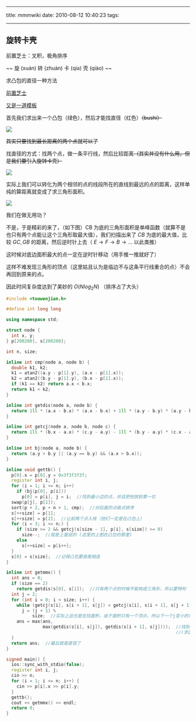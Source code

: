 * * *

title: mmmwiki
date: 2010-08-12 10:40:23
tags:

* * *

## 旋转卡壳

前置芝士：叉积，极角排序

\~~ 旋 (xuán) 转 (zhuàn) 卡 (qia) 壳 (qiào) \~~

求凸包的直径一种方法

 [前置芝士](https://www.luogu.com.cn/blog/mzyc/solution-p2742) 

 [又是一道模板](https://www.luogu.com.cn/problem/P1452) 

首先我们求出来一个凸包（绿色），然后才能找直径（红色）~~（bushi）~~

![](https://cdn.luogu.com.cn/upload/image_hosting/8ehlpvc1.png)

~~其实只要找到最长距离的两个点就可以了~~

找直径的方式：找两个点，做一条平行线，然后比较距离~~（其实并没有什么用，但是我们要引入旋转卡壳）~~

![](https://cdn.luogu.com.cn/upload/image_hosting/paozftbk.png)

实际上我们可以转化为两个相邻的点的线段所在的直线到最远的点的距离，这样单纯的算距离就变成了求三角形面积。

![](https://cdn.luogu.com.cn/upload/image_hosting/7cyr6wax.png)

我们在做无用功？

不是，于是精彩的来了，（如下图）CB 为底的三角形面积是单峰函数（就算不是也只有两个点能让这个三角形取最大值），我们扫描出来了 $CB$ 为底的最大值，比较 $GC,GB$ 的距离，然后逆时针上去（ $E \to F \to B \to ...$ 以此类推）

这时候对底边面积最大的点一定在逆时针移动（用手推一推就好了）

这样不难发现三角形的顶点（这里姑且认为是临边不与这条平行线重合的点）不会再回到原来的点。

因此时间复杂度达到了美妙的 $O(Nlog_2N)$ （排序占了大头）

```cpp
#include <touwenjian.h>

#define int long long

using namespace std;

struct node {
  int x, y;
} p[200200], s[200200];

int n, size;

inline int cmp(node a, node b) {
  double k1, k2;
  k1 = atan2((a.y - p[1].y), (a.x - p[1].x));
  k2 = atan2((b.y - p[1].y), (b.x - p[1].x));
  if (k1 == k2) return a.x < b.x;
  return k1 < k2;
}

inline int getdis(node a, node b) {
  return 1ll * (a.x - b.x) * (a.x - b.x) + 1ll * (a.y - b.y) * (a.y - b.y);
}

inline int getcj(node a, node b, node c) {
  return 1ll * (b.x - a.x) * (c.y - a.y) - 1ll * (b.y - a.y) * (c.x - a.x);
}

inline int bj(node a, node b) {
  return (a.y > b.y || (a.y == b.y) && (a.x > b.x));
}

inline void gettb() {
  p[0].x = p[0].y = 0x3f3f3f3f;
  register int i, j;
  for (i = 1; i <= n; i++)
    if (bj(p[0], p[i]))
      p[0] = p[i], j = i;  //找到最小边的点，并且把他放到第一位
  swap(p[j], p[1]);
  sort(p + 2, p + n + 1, cmp);  //对后面的点极点排序
  s[++size] = p[1];
  s[++size] = p[2];  //让前两个点入栈（他们一定是在凸包上）
  for (i = 3; i <= n;) {
    if (size >= 2 && getcj(s[size - 1], p[i], s[size]) >= 0)
      size--;  //就是上面说的 (这里的上图在凸包的那里)
    else
      s[++size] = p[i++];
  }
  s[0] = s[size];  //记得凸包要首尾相连
}

inline int getmmx() {
  int ans = 0;
  if (size == 2)
    return getdis(s[0], s[1]);  //只有两个点的时候不能构成三角形，所以要特判
  int j = 2;
  for (int i = 0; i < size; i++) {
    while (getcj(s[i], s[i + 1], s[j]) < getcj(s[i], s[i + 1], s[j + 1]))
      j = (j + 1) %
          size;  //实际上这也是在找面积，由于面积只有一个顶点，所以下一个j变小的时候就退出
    ans = max(ans,
              max(getdis(s[i], s[j]), getdis(s[i + 1], s[j])));  //找到距离最远的一条线段，并且与当前最大值比较
                                                                 //(求面积即可)
  }
  return ans;  //最后就是直径了
}

signed main() {
  ios::sync_with_stdio(false);
  register int i, j;
  cin >> n;
  for (i = 1; i <= n; i++) {
    cin >> p[i].x >> p[i].y;
  }
  gettb();
  cout << getmmx() << endl;
  return 0;
}
```
